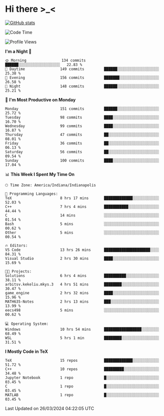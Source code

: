 # Hi there \>_<

[![GitHub stats](https://github-readme-stats.vercel.app/api?username=ARessegetesStery&show_icons=true&theme=transparent)](https://github.com/anuraghazra/github-readme-stats)

<!--START_SECTION:waka-->
![Code Time](http://img.shields.io/badge/Code%20Time-791%20hrs%2018%20mins-blue)

![Profile Views](http://img.shields.io/badge/Profile%20Views-1-blue)

**I'm a Night 🦉** 

```text
🌞 Morning                134 commits         ██████░░░░░░░░░░░░░░░░░░░   22.83 % 
🌆 Daytime                149 commits         ██████░░░░░░░░░░░░░░░░░░░   25.38 % 
🌃 Evening                156 commits         ███████░░░░░░░░░░░░░░░░░░   26.58 % 
🌙 Night                  148 commits         ██████░░░░░░░░░░░░░░░░░░░   25.21 % 
```
📅 **I'm Most Productive on Monday** 

```text
Monday                   151 commits         ██████░░░░░░░░░░░░░░░░░░░   25.72 % 
Tuesday                  98 commits          ████░░░░░░░░░░░░░░░░░░░░░   16.70 % 
Wednesday                99 commits          ████░░░░░░░░░░░░░░░░░░░░░   16.87 % 
Thursday                 47 commits          ██░░░░░░░░░░░░░░░░░░░░░░░   08.01 % 
Friday                   36 commits          ██░░░░░░░░░░░░░░░░░░░░░░░   06.13 % 
Saturday                 56 commits          ██░░░░░░░░░░░░░░░░░░░░░░░   09.54 % 
Sunday                   100 commits         ████░░░░░░░░░░░░░░░░░░░░░   17.04 % 
```


📊 **This Week I Spent My Time On** 

```text
🕑︎ Time Zone: America/Indiana/Indianapolis

💬 Programming Languages: 
TeX                      8 hrs 17 mins       █████████████░░░░░░░░░░░░   52.03 % 
C++                      7 hrs 4 mins        ███████████░░░░░░░░░░░░░░   44.44 % 
C                        14 mins             ░░░░░░░░░░░░░░░░░░░░░░░░░   01.54 % 
Bash                     5 mins              ░░░░░░░░░░░░░░░░░░░░░░░░░   00.62 % 
Other                    5 mins              ░░░░░░░░░░░░░░░░░░░░░░░░░   00.54 % 

🔥 Editors: 
VS Code                  13 hrs 26 mins      █████████████████████░░░░   84.31 % 
Visual Studio            2 hrs 30 mins       ████░░░░░░░░░░░░░░░░░░░░░   15.69 % 

🐱‍💻 Projects: 
Solutions                6 hrs 4 mins        ██████████░░░░░░░░░░░░░░░   38.11 % 
arbitsv.kekeliu.mkys.3   4 hrs 51 mins       ████████░░░░░░░░░░░░░░░░░   30.47 % 
game_engine              2 hrs 32 mins       ████░░░░░░░░░░░░░░░░░░░░░   15.96 % 
MATH635-Notes            2 hrs 13 mins       ███░░░░░░░░░░░░░░░░░░░░░░   13.99 % 
eecs498                  5 mins              ░░░░░░░░░░░░░░░░░░░░░░░░░   00.62 % 

💻 Operating System: 
Windows                  10 hrs 54 mins      █████████████████░░░░░░░░   68.49 % 
WSL                      5 hrs 1 min         ████████░░░░░░░░░░░░░░░░░   31.51 % 
```

**I Mostly Code in TeX** 

```text
TeX                      15 repos            █████████████░░░░░░░░░░░░   51.72 % 
C++                      10 repos            █████████░░░░░░░░░░░░░░░░   34.48 % 
Jupyter Notebook         1 repo              █░░░░░░░░░░░░░░░░░░░░░░░░   03.45 % 
C                        1 repo              █░░░░░░░░░░░░░░░░░░░░░░░░   03.45 % 
MATLAB                   1 repo              █░░░░░░░░░░░░░░░░░░░░░░░░   03.45 % 
```




 Last Updated on 26/03/2024 04:22:05 UTC
<!--END_SECTION:waka-->
